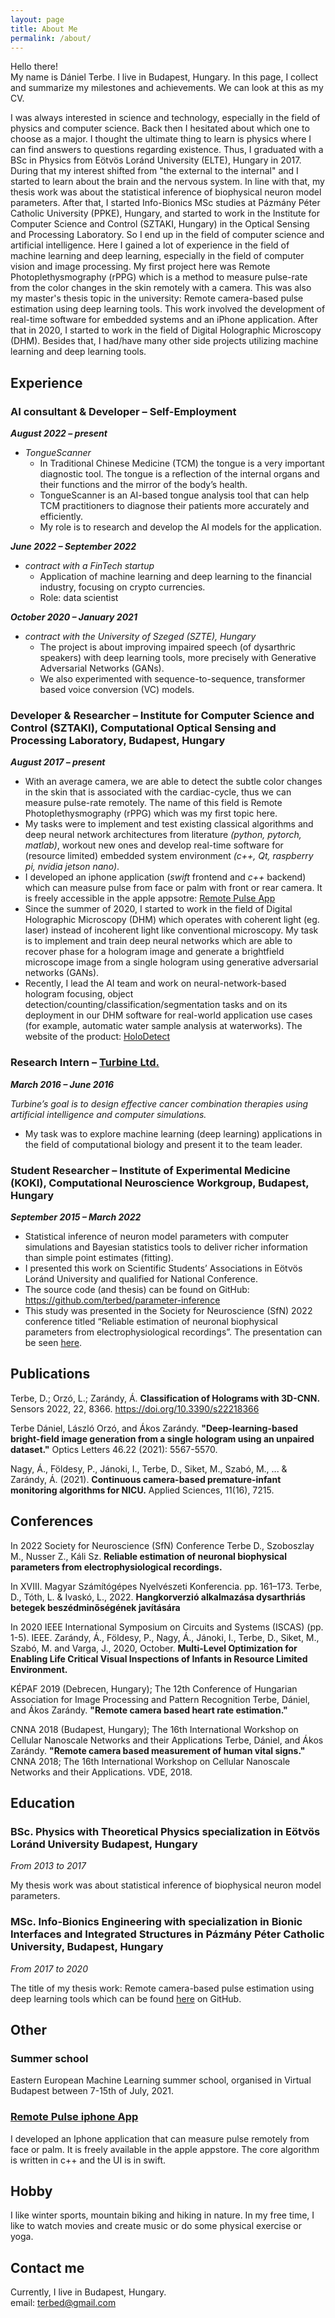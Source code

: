 ```yaml
---
layout: page
title: About Me
permalink: /about/
---
```


Hello there! \
My name is Dániel Terbe. I live in Budapest, Hungary. In this page, I collect and summarize
my milestones and achievements. We can look at this as my CV.

I was always interested in science and technology, especially in the field of physics and computer science. Back then I hesitated about which one to choose as a major.
I thought the ultimate thing to learn is physics where I can find answers to questions regarding existence. 
Thus, I graduated with a BSc in Physics from Eötvös Loránd University (ELTE), Hungary in 2017. During that my interest shifted from "the external to the internal" and I started to learn about the brain and the nervous system.
In line with that, my thesis work was about the statistical inference of biophysical neuron model parameters.
After that, I started Info-Bionics MSc studies at Pázmány Péter Catholic University (PPKE), Hungary, and started to work in the Institute for Computer Science and Control (SZTAKI, Hungary) in the Optical Sensing and Processing Laboratory.
So I end up in the field of computer science and artificial intelligence. Here I gained a lot of experience in the field of machine learning and deep learning, especially in the field of computer vision and image processing.
My first project here was Remote Photoplethysmography (rPPG) which is a method to measure pulse-rate from the color changes in the skin remotely with a camera. This was also my master's thesis topic in the university: Remote camera-based pulse estimation using deep learning tools.
This work involved the development of real-time software for embedded systems and an iPhone application. After that in 2020, I started to work in the field of Digital Holographic Microscopy (DHM).
Besides that, I had/have many other side projects utilizing machine learning and deep learning tools.


## Experience

### AI consultant & Developer – Self-Employment

**_August 2022 – present_**
- _TongueScanner_
  - In Traditional Chinese Medicine (TCM) the tongue is a very important diagnostic tool. The
    tongue is a reflection of the internal organs and their functions and the mirror of the body’s health. 
  - TongueScanner is an AI-based tongue analysis tool that can help TCM practitioners to
    diagnose their patients more accurately and efficiently.
  - My role is to research and develop the AI models for the application.

**_June 2022 – September 2022_**
- _contract with a FinTech startup_
  - Application of machine learning and deep learning to the financial industry, focusing on crypto
    currencies.
  - Role: data scientist

**_October 2020 – January 2021_**
- _contract with the University of Szeged (SZTE), Hungary_
  - The project is about improving impaired speech (of dysarthric speakers) with deep learning tools, more precisely with Generative Adversarial Networks (GANs).
  - We also experimented with sequence-to-sequence, transformer based voice conversion (VC) models.


### Developer & Researcher – Institute for Computer Science and Control (SZTAKI), Computational Optical Sensing and Processing Laboratory, Budapest, Hungary
**_August 2017 – present_**

- With an average camera, we are able to detect the subtle color changes in the skin that is associated with the cardiac-cycle, thus we can measure pulse-rate remotely. The name of this field is Remote Photoplethysmography (rPPG) which was my first topic here.
- My tasks were to implement and test existing classical algorithms and deep neural network architectures from literature _(python, pytorch, matlab)_, workout new ones and develop real-time software for (resource limited) embedded system environment _(c++, Qt, raspberry pi, nvidia jetson nano)_.
- I developed an iphone application (_swift_ frontend and _c++_ backend) which can measure pulse from face or palm with front or rear camera. It is freely accessible in the apple appsotre: [Remote Pulse App](https://apps.apple.com/us/app/remote-pulse/id1468899497?l=en)
- Since the summer of 2020, I started to work in the field of Digital Holographic Microscopy (DHM) which operates with coherent light (eg. laser) instead of incoherent light like conventional microscopy. My task is to implement and train deep neural networks which are able to recover phase for a hologram image and generate a brightfield microscope image from a single hologram using generative adversarial networks (GANs). 
- Recently, I lead the AI team and work on neural-network-based hologram focusing, object detection/counting/classification/segmentation tasks and on its deployment in our DHM software for real-world application use cases (for example, automatic water sample analysis at waterworks). The website of the product: [HoloDetect](https://www.holodetect.com/)

### Research Intern – [Turbine Ltd.](https://turbine.ai)
**_March 2016 – June 2016_**

_Turbine’s goal is to design effective cancer combination therapies
using artificial intelligence and computer simulations._
- My task was to explore machine learning (deep learning) applications in the field of computational biology and present it to the team leader.

### Student Researcher – Institute of Experimental Medicine (KOKI), Computational Neuroscience Workgroup, Budapest, Hungary
**_September 2015 – March 2022_**
- Statistical inference of neuron model parameters with computer simulations and Bayesian statistics tools to deliver richer information than simple point estimates (fitting).
- I presented this work on Scientific Students’ Associations in Eötvös Loránd University and qualified for National Conference.
- The source code (and thesis) can be found on GitHub: https://github.com/terbed/parameter-inference
- This study was presented in the Society for Neuroscience (SfN) 2022 conference titled “Reliable estimation of neuronal biophysical parameters from electrophysiological recordings”. The presentation can be seen [here](https://www.dropbox.com/s/0kfvjkxp6jwm10s/SfN_2022_Kali_v2.mp4?dl=0).

## Publications

Terbe, D.; Orzó, L.; Zarándy, Á. __Classification of Holograms with 3D-CNN.__ Sensors 2022, 22, 8366. https://doi.org/10.3390/s22218366

Terbe Dániel, László Orzó, and Ákos Zarándy. __"Deep-learning-based bright-field image generation from a single hologram using an unpaired dataset."__ Optics Letters 46.22 (2021): 5567-5570.

Nagy, Á., Földesy, P., Jánoki, I., Terbe, D., Siket, M., Szabó, M., ... & Zarándy, Á. (2021). __Continuous camera-based premature-infant monitoring algorithms for NICU.__ Applied Sciences, 11(16), 7215.

## Conferences

In 2022 Society for Neuroscience (SfN) Conference Terbe D., Szoboszlay M., Nusser Z., Káli Sz. __Reliable estimation of neuronal biophysical parameters from electrophysiological recordings.__

In XVIII. Magyar Számítógépes Nyelvészeti Konferencia. pp. 161–173.
Terbe, D., Tóth, L. & Ivaskó, L., 2022. __Hangkorverzió alkalmazása dysarthriás betegek beszédminőségének javítására__ 

In 2020 IEEE International Symposium on Circuits and Systems (ISCAS) (pp. 1-5). IEEE.
Zarándy, Á., Földesy, P., Nagy, Á., Jánoki, I., Terbe, D., Siket, M., Szabó, M. and Varga, J., 2020, October. __Multi-Level Optimization for Enabling Life Critical Visual Inspections of Infants in Resource Limited Environment.__

KÉPAF 2019 (Debrecen, Hungary); The 12th Conference of Hungarian Association for Image Processing and Pattern Recognition
Terbe, Dániel, and Ákos Zarándy. __"Remote camera based heart rate estimation."__

CNNA 2018 (Budapest, Hungary); The 16th International Workshop on
Cellular Nanoscale Networks and their Applications
Terbe, Dániel, and Ákos Zarándy. __"Remote camera based measurement of human vital signs."__ CNNA 2018; The 16th International Workshop on Cellular Nanoscale Networks and their Applications. VDE, 2018.

## Education

### BSc. Physics with Theoretical Physics specialization in Eötvös Loránd University Budapest, Hungary
_From 2013 to 2017_

My thesis work was about statistical inference of biophysical neuron model parameters.

### MSc. Info-Bionics Engineering with specialization in Bionic Interfaces and Integrated Structures in Pázmány Péter Catholic University, Budapest, Hungary
_From 2017 to 2020_

The title of my thesis work: Remote camera-based pulse estimation using deep learning tools which can be found [here](https://github.com/terbed/Deep-rPPG) on GitHub.

## Other

### Summer school
 Eastern European Machine Learning summer school, organised in Virtual Budapest between 7-15th of July, 2021.

### [Remote Pulse iphone App](https://apps.apple.com/us/app/remote-pulse/id1468899497?l=en)

I developed an Iphone application that can measure pulse remotely from face or palm. It is freely available in the apple appstore. The core algorithm is written in c++ and the UI is in swift.

## Hobby
I like winter sports, mountain biking and hiking in nature. In my free time, I like to watch movies and create music or do some physical exercise or yoga.

## Contact me
Currently, I live in Budapest, Hungary. \
email: [terbed@gmail.com](mailto:terbed@gmail.com)

[//]: # (This website is powered by **[fastpages]&#40;https://github.com/fastai/fastpages&#41;** [^1].)

[//]: # ()
[//]: # ()
[//]: # ()
[//]: # ([^1]:a blogging platform that natively supports Jupyter notebooks in addition to other formats.)

